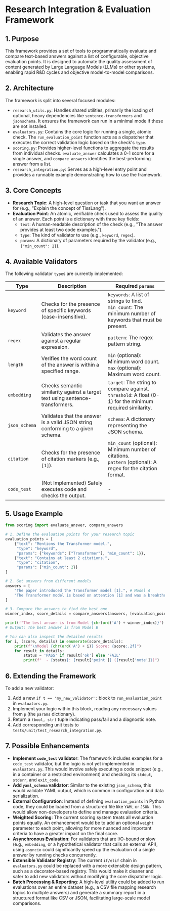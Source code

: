 # Research Integration & Evaluation Framework

## 1. Purpose

This framework provides a set of tools to programmatically evaluate and compare text-based answers against a list of configurable, objective evaluation points. It is designed to automate the quality assessment of content generated by Large Language Models (LLMs) or other systems, enabling rapid R&D cycles and objective model-to-model comparisons.

## 2. Architecture

The framework is split into several focused modules:

-   `research_utils.py`: Handles shared utilities, primarily the loading of optional, heavy dependencies like `sentence-transformers` and `jsonschema`. It ensures the framework can run in a minimal mode if these are not installed.
-   `evaluators.py`: Contains the core logic for running a single, atomic check. The `run_evaluation_point` function acts as a dispatcher that executes the correct validation logic based on the check's `type`.
-   `scoring.py`: Provides higher-level functions to aggregate the results from individual checks. `evaluate_answer` calculates a 0-1 score for a single answer, and `compare_answers` identifies the best-performing answer from a list.
-   `research_integration.py`: Serves as a high-level entry point and provides a runnable example demonstrating how to use the framework.

## 3. Core Concepts

-   **Research Topic**: A high-level question or task that you want an answer for (e.g., "Explain the concept of TissLang").
-   **Evaluation Point**: An atomic, verifiable check used to assess the quality of an answer. Each point is a dictionary with three key fields:
    -   `text`: A human-readable description of the check (e.g., "The answer provides at least two code examples.").
    -   `type`: The kind of validator to use (e.g., `keyword`, `regex`).
    -   `params`: A dictionary of parameters required by the validator (e.g., `{"min_count": 2}`).

## 4. Available Validators

The following validator `type`s are currently implemented:

| Type          | Description                                                                    | Required `params`                                                                                             |
|---------------|--------------------------------------------------------------------------------|---------------------------------------------------------------------------------------------------------------|
| `keyword`     | Checks for the presence of specific keywords (case-insensitive).               | `keywords`: A list of strings to find.<br>`min_count`: The minimum number of keywords that must be present.     |
| `regex`       | Validates the answer against a regular expression.                             | `pattern`: The regex pattern string.                                                                          |
| `length`      | Verifies the word count of the answer is within a specified range.             | `min` (optional): Minimum word count.<br>`max` (optional): Maximum word count.                                |
| `embedding`   | Checks semantic similarity against a target text using sentence-transformers.  | `target`: The string to compare against.<br>`threshold`: A float (0-1) for the minimum required similarity. |
| `json_schema` | Validates that the answer is a valid JSON string conforming to a given schema. | `schema`: A dictionary representing the JSON schema.                                                          |
| `citation`    | Checks for the presence of citation markers (e.g., `[1]`).                     | `min_count` (optional): Minimum number of citations.<br>`pattern` (optional): A regex for the citation format. |
| `code_test`   | (Not Implemented) Safely executes code and checks the output.                  | -                                                                                                             |

## 5. Usage Example

```python
from scoring import evaluate_answer, compare_answers

# 1. Define the evaluation points for your research topic
evaluation_points = [
    {"text": "Mentions the Transformer model.",
     "type": "keyword",
     "params": {"keywords": ["Transformer"], "min_count": 1}},
    {"text": "Contains at least 2 citations.",
     "type": "citation",
     "params": {"min_count": 2}}
]

# 2. Get answers from different models
answers = [
    "The paper introduced the Transformer model [1].", # Model A
    "The Transformer model is based on attention [1] and was a breakthrough [2]." # Model B
]

# 3. Compare the answers to find the best one
winner_index, score_details = compare_answers(answers, [evaluation_points] * len(answers))

print(f"The best answer is from Model {chr(ord('A') + winner_index)}")
# Output: The best answer is from Model B

# You can also inspect the detailed results
for i, (score, details) in enumerate(score_details):
    print(f"\nModel {chr(ord('A') + i)} Score: {score:.2f}")
    for result in details:
        status = 'PASS' if result['ok'] else 'FAIL'
        print(f"  - {status}: {result['point']} ({result['note']})")
```

## 6. Extending the Framework

To add a new validator:
1.  Add a new `if t == 'my_new_validator':` block to `run_evaluation_point` in `evaluators.py`.
2.  Implement your logic within this block, reading any necessary values from `p` (the `params` dictionary).
3.  Return a `(bool, str)` tuple indicating pass/fail and a diagnostic note.
4.  Add corresponding unit tests to `tests/unit/test_research_integration.py`.

## 7. Possible Enhancements

-   **Implement `code_test` validator**: The framework includes examples for a `code_test` validator, but the logic is not yet implemented in `evaluators.py`. This would involve safely executing a code snippet (e.g., in a container or a restricted environment) and checking its `stdout`, `stderr`, and `exit_code`.
-   **Add `yaml_schema` validator**: Similar to the existing `json_schema`, this would validate YAML output, which is common in configuration and data serialization.
-   **External Configuration**: Instead of defining `evaluation_points` in Python code, they could be loaded from a structured file like `YAML` or `JSON`. This would allow non-developers to define and manage evaluation criteria.
-   **Weighted Scoring**: The current scoring system treats all evaluation points equally. An enhancement would be to add an optional `weight` parameter to each point, allowing for more nuanced and important criteria to have a greater impact on the final score.
-   **Asynchronous Evaluation**: For validators that are I/O-bound or slow (e.g., `embedding`, or a hypothetical validator that calls an external API), using `asyncio` could significantly speed up the evaluation of a single answer by running checks concurrently.
-   **Extensible Validator Registry**: The current `if/elif` chain in `evaluators.py` could be replaced with a more extensible design pattern, such as a decorator-based registry. This would make it cleaner and safer to add new validators without modifying the core dispatcher logic.
-   **Batch Processing & Reporting**: A high-level utility could be added to run evaluations over an entire dataset (e.g., a CSV file mapping research topics to multiple answers) and generate a summary report in a structured format like CSV or JSON, facilitating large-scale model comparisons.